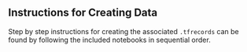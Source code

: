 ## Instructions for Creating Data

Step by step instructions for creating the associated `.tfrecords` can be found by following the included notebooks in sequential order.